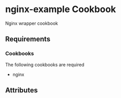nginx-example Cookbook
======================
Nginx wrapper cookbook


Requirements
------------
### Cookbooks
The following cookbooks are required
- nginx 


Attributes
----------



